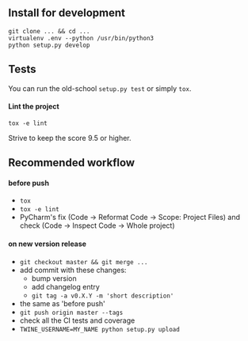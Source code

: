 ## Install for development

```
git clone ... && cd ...
virtualenv .env --python /usr/bin/python3
python setup.py develop
```


## Tests

You can run the old-school `setup.py test` or simply `tox`.


#### Lint the project

```
tox -e lint
```

Strive to keep the score 9.5 or higher.


## Recommended workflow

#### before push

  - `tox`
  - `tox -e lint`
  - PyCharm's fix (Code -> Reformat Code -> Scope: Project Files) and check (Code -> Inspect Code -> Whole project)


#### on new version release

  - `git checkout master && git merge ...`
  - add commit with these changes:
      - bump version
      - add changelog entry
      - `git tag -a v0.X.Y -m 'short description'`
  - the same as 'before push'
  - `git push origin master --tags`
  - check all the CI tests and coverage
  - `TWINE_USERNAME=MY_NAME python setup.py upload`
